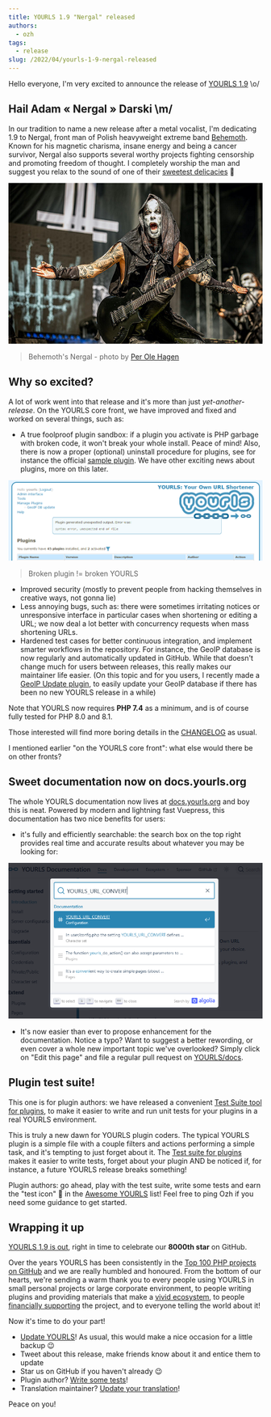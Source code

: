 ```yaml
---
title: YOURLS 1.9 "Nergal" released
authors:
  - ozh
tags:
  - release
slug: /2022/04/yourls-1-9-nergal-released
---
```


Hello everyone, I'm very excited to announce the release of [YOURLS 1.9](https://github.com/YOURLS/YOURLS/releases/tag/1.9) \\o/

<!--truncate-->

## Hail Adam « Nergal » Darski \\m/

In our tradition to name a new release after a metal vocalist, I'm dedicating 1.9 to Nergal, front man of Polish heavyweight extreme band [Behemoth](https://www.behemoth.pl/). Known for his magnetic charisma, insane energy and being a cancer survivor, Nergal also supports several worthy projects fighting censorship and promoting freedom of thought. I completely worship the man and suggest you relax to the sound of one of their [sweetest delicacies](https://www.youtube.com/watch?v=HKWqzjQAv14) 🙂

![](./Nergal.png)

> Behemoth's Nergal - photo by [Per Ole Hagen](https://www.flickr.com/photos/peroleh/)

## Why so excited?

A lot of work went into that release and it's more than just _yet-another-release_. On the YOURLS core front, we have improved and fixed and worked on several things, such as:

- A true foolproof plugin sandbox: if a plugin you activate is PHP garbage with broken code, it won't break your whole install. Peace of mind! Also, there is now a proper (optional) uninstall procedure for plugins, see for instance the official [sample plugin](https://github.com/YOURLS/plugin-sample). We have other exciting news about plugins, more on this later.

![](./Screenshot.png)

> Broken plugin != broken YOURLS

- Improved security (mostly to prevent people from hacking themselves in creative ways, not gonna lie)
- Less annoying bugs, such as: there were sometimes irritating notices or unresponsive interface in particular cases when shortening or editing a URL; we now deal a lot better with concurrency requests when mass shortening URLs.
- Hardened test cases for better continuous integration, and implement smarter workflows in the repository.
  For instance, the GeoIP database is now regularly and automatically updated in GitHub. While that doesn't change much for users between releases, this really makes our maintainer life easier.
  (On this topic and for you users, I recently made a [GeoIP Update plugin](https://github.com/ozh/yourls-geoip-update), to easily update your GeoIP database if there has been no new YOURLS release in a while)

Note that YOURLS now requires **PHP 7.4** as a minimum, and is of course fully tested for PHP 8.0 and 8.1.

Those interested will find more boring details in the [CHANGELOG](https://github.com/YOURLS/YOURLS/blob/master/CHANGELOG.md) as usual.

I mentioned earlier "on the YOURLS core front": what else would there be on other fronts?

## Sweet documentation now on docs.yourls.org

The whole YOURLS documentation now lives at [docs.yourls.org](https://docs.yourls.org/) and boy this is neat. Powered by modern and lightning fast Vuepress, this documentation has two nice benefits for users:

- it's fully and efficiently searchable: the search box on the top right provides real time and accurate results about whatever you may be looking for:

![](./Docs.png)

- It's now easier than ever to propose enhancement for the documentation. Notice a typo? Want to suggest a better rewording, or even cover a whole new important topic we've overlooked? Simply click on "Edit this page" and file a regular pull request on [YOURLS/docs](https://github.com/YOURLS/docs).

## Plugin test suite!

This one is for plugin authors: we have released a convenient [Test Suite tool for plugins](https://github.com/YOURLS/YOURLS-test-suite-for-plugins), to make it easier to write and run unit tests for your plugins in a real YOURLS environment.

This is truly a new dawn for YOURLS plugin coders. The typical YOURLS plugin is a simple file with a couple filters and actions performing a simple task, and it's tempting to just forget about it. The [Test suite for plugins](https://github.com/YOURLS/YOURLS-test-suite-for-plugins) makes it easier to write tests, forget about your plugin AND be noticed if, for instance, a future YOURLS release breaks something!

Plugin authors: go ahead, play with the test suite, write some tests and earn the "test icon" 🧪 in the [Awesome YOURLS](https://github.com/YOURLS/awesome-yourls) list! Feel free to ping Ozh if you need some guidance to get started.

## Wrapping it up

[YOURLS 1.9 is out](https://github.com/YOURLS/YOURLS/releases/tag/1.9), right in time to celebrate our **8000th star** on GitHub.

Over the years YOURLS has been consistently in the [Top 100 PHP projects on GitHub](https://github.com/ozh/top_100_PHP_projects) and we are really humbled and honoured. From the bottom of our hearts, we're sending a warm thank you to every people using YOURLS in small personal projects or large corporate environment, to people writing plugins and providing materials that make a [vivid ecosystem](https://github.com/YOURLS/awesome-yourls), to people [financially supporting](https://docs.yourls.org/sponsor.html) the project, and to everyone telling the world about it!

Now it's time to do your part!

- [Update YOURLS](https://github.com/YOURLS/YOURLS/releases)! As usual, this would make a nice occasion for a little backup 😉
- Tweet about this release, make friends know about it and entice them to update
- Star us on GitHub if you haven't already 😉
- Plugin author? [Write some tests](https://github.com/YOURLS/YOURLS-test-suite-for-plugins/)!
- Translation maintainer? [Update your translation](https://github.com/YOURLS/YOURLS.pot)!

Peace on you!
